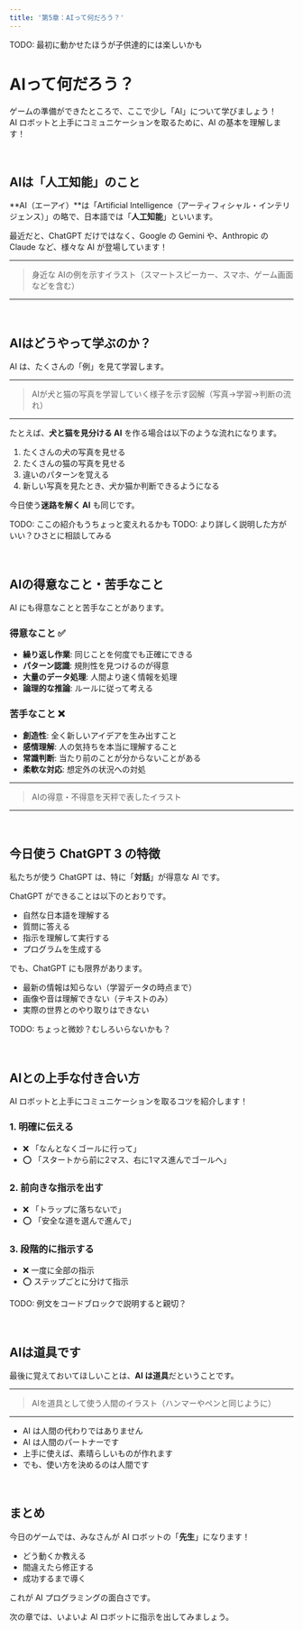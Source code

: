 ```yaml
---
title: '第5章：AIって何だろう？'
---
```


TODO: 最初に動かせたほうが子供達的には楽しいかも

# AIって何だろう？

ゲームの準備ができたところで、ここで少し「AI」について学びましょう！\
AI ロボットと上手にコミュニケーションを取るために、AI の基本を理解します！

<br />

## AIは「人工知能」のこと

**AI（エーアイ）**は「Artificial Intelligence（アーティフィシャル・インテリジェンス）」の略で、日本語では「**人工知能**」といいます。

最近だと、ChatGPT だけではなく、Google の Gemini や、Anthropic の Claude など、様々な AI が登場しています！

---

> 身近な AIの例を示すイラスト（スマートスピーカー、スマホ、ゲーム画面などを含む）

---

<br />

## AIはどうやって学ぶのか？

AI は、たくさんの「例」を見て学習します。

---

> AIが犬と猫の写真を学習していく様子を示す図解（写真→学習→判断の流れ）

---

たとえば、**犬と猫を見分ける AI** を作る場合は以下のような流れになります。

1.  たくさんの犬の写真を見せる
2.  たくさんの猫の写真を見せる
3.  違いのパターンを覚える
4.  新しい写真を見たとき、犬か猫か判断できるようになる

今日使う**迷路を解く AI** も同じです。

TODO: ここの紹介もうちょっと変えれるかも
TODO: より詳しく説明した方がいい？ひさとに相談してみる

<br />

## AIの得意なこと・苦手なこと

AI にも得意なことと苦手なことがあります。

### 得意なこと ✅

- **繰り返し作業**: 同じことを何度でも正確にできる
- **パターン認識**: 規則性を見つけるのが得意
- **大量のデータ処理**: 人間より速く情報を処理
- **論理的な推論**: ルールに従って考える

### 苦手なこと ❌

- **創造性**: 全く新しいアイデアを生み出すこと
- **感情理解**: 人の気持ちを本当に理解すること
- **常識判断**: 当たり前のことが分からないことがある
- **柔軟な対応**: 想定外の状況への対処

---

> AIの得意・不得意を天秤で表したイラスト

---

<br />

## 今日使う ChatGPT 3 の特徴

私たちが使う ChatGPT は、特に「**対話**」が得意な AI です。

ChatGPT ができることは以下のとおりです。

- 自然な日本語を理解する
- 質問に答える
- 指示を理解して実行する
- プログラムを生成する

でも、ChatGPT にも限界があります。

- 最新の情報は知らない（学習データの時点まで）
- 画像や音は理解できない（テキストのみ）
- 実際の世界とのやり取りはできない

TODO: ちょっと微妙？むしろいらないかも？

<br />

## AIとの上手な付き合い方

AI ロボットと上手にコミュニケーションを取るコツを紹介します！

### 1. 明確に伝える

- ❌ 「なんとなくゴールに行って」
- ⭕ 「スタートから前に2マス、右に1マス進んでゴールへ」

### 2. 前向きな指示を出す

- ❌ 「トラップに落ちないで」
- ⭕ 「安全な道を選んで進んで」

### 3. 段階的に指示する

- ❌ 一度に全部の指示
- ⭕ ステップごとに分けて指示

TODO: 例文をコードブロックで説明すると親切？

<br />

## AIは道具です

最後に覚えておいてほしいことは、**AI は道具**だということです。

---

> AIを道具として使う人間のイラスト（ハンマーやペンと同じように）

---

- AI は人間の代わりではありません
- AI は人間のパートナーです
- 上手に使えば、素晴らしいものが作れます
- でも、使い方を決めるのは人間です

<br />

## まとめ

今日のゲームでは、みなさんが AI ロボットの「**先生**」になります！

- どう動くか教える
- 間違えたら修正する
- 成功するまで導く

これが AI プログラミングの面白さです。

次の章では、いよいよ AI ロボットに指示を出してみましょう。
